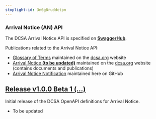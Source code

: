 ```yaml
---
stoplight-id: 3n6g8ruddctpn
---
```


### Arrival Notice (AN) API

The DCSA Arrival Notice API is specified on [**SwaggerHub**](https://app.swaggerhub.com/apis/dcsaorg/DCSA_AN).

Publications related to the Arrival Notice API:
- [Glossary of Terms](https://knowledge.dcsa.org/s/glossary) maintained on the [dcsa.org](https://dcsa.org) website
- [Arrival Notice **(to be updated)**](https://dcsa.org/standards/arrival-notice/) maintained on the [dcsa.org](https://dcsa.org) website (contains documents and publications)
- [Arrival Notice Notification](./notification/) maintained here on GitHub

<a name="v100B1"></a>[Release v1.0.0 Beta 1 (...)](https://app.swaggerhub.com/apis-docs/dcsaorg/DCSA_AN/1.0.0-Beta-1)
---
Initial release of the DCSA OpenAPI definitions for Arrival Notice.

- To be updated
